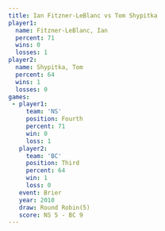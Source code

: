 ```yaml
---
title: Ian Fitzner-LeBlanc vs Tom Shypitka
player1:                    
  name: Fitzner-LeBlanc, Ian
  percent: 71               
  wins: 0                   
  losses: 1                 
player2:                    
  name: Shypitka, Tom       
  percent: 64               
  wins: 1                   
  losses: 0                 
games:
 - player1:          
     team: 'NS'      
     position: Fourth
     percent: 71     
     win: 0          
     loss: 1         
   player2:         
     team: 'BC'     
     position: Third
     percent: 64    
     win: 1         
     loss: 0        
   event: Brier        
   year: 2010          
   draw: Round Robin(5)
   score: NS 5 - BC 9  
---
```

